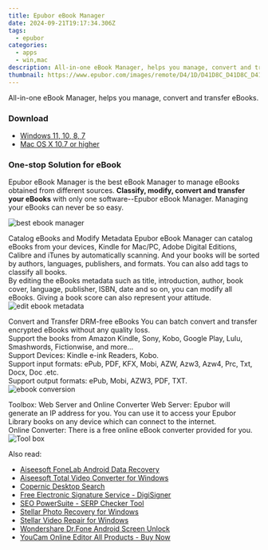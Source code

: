 ```yaml
---
title: Epubor eBook Manager
date: 2024-09-21T19:17:34.306Z
tags: 
  - epubor
categories: 
  - apps
  - win,mac
description: All-in-one eBook Manager, helps you manage, convert and transfer eBooks.
thumbnail: https://www.epubor.com/images/remote/D4/1D/D41D8C_D41D8C_D41D8C_D41D8C_D41D8C_EpuborConverter-box.jpg
---
```


All-in-one eBook Manager, helps you manage, convert and transfer eBooks.

### Download

- [Windows 11, 10, 8, 7](https://secure.2checkout.com/order/checkout.php?QTY=1&AFFILIATE=108875&CART=1&CARD=2&DESIGN_TYPE=2&CURRENCY=USD&ORDERSTYLE=nLWooJa5iLg=&PAY_TYPE=PAYPAL&PRODS=4600668&OPTIONS4600668=WinUltLife)
- [Mac OS X 10.7 or higher](https://secure.2checkout.com/order/checkout.php?QTY=1&AFFILIATE=108875&CART=1&CARD=2&DESIGN_TYPE=2&CURRENCY=USD&ORDERSTYLE=nLWooJa5iLg=&PAY_TYPE=PAYPAL&PRODS=4600670&OPTIONS4600670=MacUltLife)

### One-stop Solution for eBook

Epubor eBook Manager is the best eBook Manager to manage eBooks obtained from different sources. **Classify, modify, convert and transfer your eBooks** with only one software--Epubor eBook Manager. Managing your eBooks can never be so easy.

![best ebook manager](https://www.epubor.com/ebook-manager.htmlimages/ebook-manager.feature1.png)

Catalog eBooks and Modify Metadata Epubor eBook Manager can catalog eBooks from your devices, Kindle for Mac/PC, Adobe Digital Editions, Calibre and iTunes by automatically scanning. And your books will be sorted by authors, languages, publishers, and formats. You can also add tags to classify all books.  
By editing the eBooks metadata such as title, introduction, author, book cover, language, publisher, ISBN, date and so on, you can modify all eBooks. Giving a book score can also represent your attitude. ![edit ebook metadata](https://www.epubor.com/ebook-manager.htmlimages/metadata-edit.png)

Convert and Transfer DRM-free eBooks You can batch convert and transfer encrypted eBooks without any quality loss.  
Support the books from Amazon Kindle, Sony, Kobo, Google Play, Lulu, Smashwords, Fictionwise, and more...  
Support Devices: Kindle e-ink Readers, Kobo.  
Support input formats: ePub, PDF, KFX, Mobi, AZW, Azw3, Azw4, Prc, Txt, Docx, Doc .etc.  
Support output formats: ePub, Mobi, AZW3, PDF, TXT.  
![ebook conversion](https://www.epubor.com/ebook-manager.htmlimages/ebook-manager-feature3.jpg)

Toolbox: Web Server and Online Converter Web Server: Epubor will generate an IP address for you. You can use it to access your Epubor Library books on any device which can connect to the internet.  
Online Converter: There is a free online eBook converter provided for you.  
![Tool box](https://www.epubor.com/ebook-manager.htmlimages/ebook-manager-feature4.jpg)

<ins class="adsbygoogle"
      style="display:block"
      data-ad-client="ca-pub-7571918770474297"
      data-ad-slot="8358498916"
      data-ad-format="auto"
      data-full-width-responsive="true"></ins>

<span class="atpl-alsoreadstyle">Also read:</span>
<div><ul>
<li><a href="https://tools.techidaily.com/aiseesoft-android-data-recovery/"><u>Aiseesoft FoneLab Android Data Recovery</u></a></li>
<li><a href="https://tools.techidaily.com/aiseesoft-total-video-converter-for-win/"><u>Aiseesoft Total Video Converter for Windows</u></a></li>
<li><a href="https://tools.techidaily.com/copernic-desktop-search/"><u>Copernic Desktop Search</u></a></li>
<li><a href="https://tools.techidaily.com/digisigner/"><u>Free Electronic Signature Service - DigiSigner</u></a></li>
<li><a href="https://tools.techidaily.com/link-assistant-rank-tracker-serp-analysis/"><u>SEO PowerSuite - SERP Checker Tool</u></a></li>
<li><a href="https://tools.techidaily.com/stellar-photo-recovery-for-win/"><u>Stellar Photo Recovery for Windows</u></a></li>
<li><a href="https://tools.techidaily.com/stellar-video-repair-for-win/"><u>Stellar Video Repair for Windows</u></a></li>
<li><a href="https://tools.techidaily.com/wondershare-dr-fone-unlock-android-screen/"><u>Wondershare Dr.Fone Android Screen Unlock</u></a></li>
<li><a href="https://tools.techidaily.com/youcam-online-editor/buy-now/"><u>YouCam Online Editor All Products - Buy Now</u></a></li>
</ul></div>

